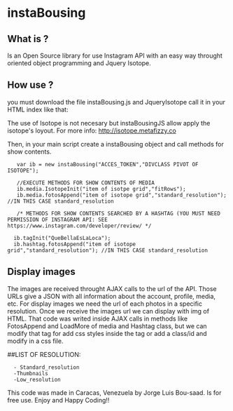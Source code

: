 # instaBousing

## What is ? 

   Is an Open Source library for use Instagram API with an easy way throught oriented object programming and Jquery Isotope.

## How use ?

   you must download the file instaBousing.js and JqueryIsotope call it in your HTML index like that:
   
   <script src="SomeWhereOfYourHD/isotope.js"></script>
   <script src="SomeWhereOfYourHD/instaBousing.js"></script>
   
   The use of Isotope is not necesary but instaBousingJS allow apply the isotope's loyout. For more info: http://isotope.metafizzy.co
   
   
   Then, in your main script create a instaBousing object and call methods for show contents.
   
   
       var ib = new instaBousing("ACCES_TOKEN","DIVCLASS PIVOT OF ISOTOPE");
       
       //EXECUTE METHODS FOR SHOW CONTENTS OF MEDIA
       ib.media.IsotopeInit("item of isotpe grid","fitRows"); 
       ib.media.fotosAppend("item of isotope grid","standard_resolution"); //IN THIS CASE standard_resolution

       /* METHODS FOR SHOW CONTENTS SEARCHED BY A HASHTAG (YOU MUST NEED PERMISSION OF INSTAGRAM API: SEE https://www.instagram.com/developer/review/ */

      ib.tagInit("QueBellaEsLaLoca");
      ib.hashtag.fotosAppend("item of isotope grid","standard_resolution"); //IN THIS CASE standard_resolution
   
   
## Display images

   The images are received throught AJAX calls to the url of the API. Those URLs give a JSON with all information about the account, profile, media, etc. For display images we need the url of each photos in a specific resolution. Once we receive the images url we can display with img of HTML. That code was writed inside AJAX calls in methods like FotosAppend and LoadMore of media and Hashtag class, but we can modify that tag for add css styles inside the tag or add a class/id and modify in a css file.   
   
   
   ##LIST OF RESOLUTION:
   
      - Standard_resolution
      -Thumbnails
      -Low_resolution
 
 
This code was made in Caracas, Venezuela by Jorge Luis Bou-saad. Is for free use. Enjoy and Happy Coding!!

